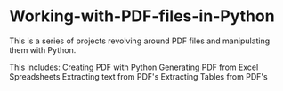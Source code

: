# Working-with-PDF-files-in-Python
This is a series of projects revolving around PDF files and manipulating them with Python.

This includes:
Creating PDF with Python 
Generating PDF from Excel Spreadsheets 
Extracting text from PDF's
Extracting Tables from PDF's

